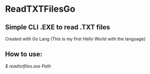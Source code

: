 # ReadTXTFilesGo

## Simple CLI .EXE to read .TXT files

Created with Go Lang (This is my first Hello World with the language)

## How to use:

*$ readtxtfiles.exe Path*
